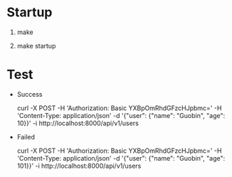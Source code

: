 Startup
===

1. make

2. make startup

Test
===

+ Success

  curl -X POST -H 'Authorization: Basic YXBpOmRhdGFzcHJpbmc=' -H 'Content-Type: application/json' -d '{"user": {"name": "Guobin", "age": 10}}' -i http://localhost:8000/api/v1/users

+ Failed

  curl -X POST -H 'Authorization: Basic YXBpOmRhdGFzcHJpbmc=' -H 'Content-Type: application/json' -d '{"user": {"name": "Guobin", "age": 101}}' -i http://localhost:8000/api/v1/users


